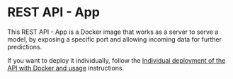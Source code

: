 # REST API - App

This REST API - App is a Docker image that works as a server to serve a model, by exposing a specific port and allowing incoming data for further predictions.

If you want to deploy it individually, follow the [Individual deployment of the API with Docker and usage](../../README.md) instructions.
